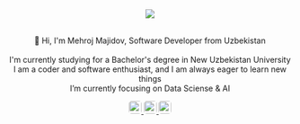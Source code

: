 <h1 align="center" style="margin: 0px; padding: 0px;" >
	<a href="https://git.io/typing-svg">
		<img style="vertical-align: top; padding: 5px 0px 0px 0px;" src="https://readme-typing-svg.herokuapp.com?font=Exo+2&weight=800&duration=3000&pause=1000&color=7172F7&center=true&size=30&lines=This+is+Mehroj+Majidov;Hey%2C+I'm+Mehroj+Majidov"/>
	</a>
</h1>
<br>
<p align="center" >
  👋 Hi, I'm Mehroj Majidov, Software Developer from Uzbekistan
  <br>
  <br>
   I'm currently studying for a Bachelor's degree in New Uzbekistan University
  <br>
   I am a coder and software enthusiast, and I am always eager to learn new things 
  <br>
   I’m currently focusing on Data Sciense & AI
  <br>
</p>
<p align="center"> 
	<a href="https://www.linkedin.com/in/mehroj-r/">
		<img src="https://img.shields.io/badge/linkedin-%230077B5.svg?&style=for-the-badge&logo=linkedin&logoColor=white" style="border-radius: 5px" height=23>
	</a>
	<a href="mailto:mekhrojmajidov@gmail.com">
		<img src="https://img.shields.io/badge/Gmail-D14836?style=for-the-badge&logo=gmail&logoColor=white" style="border-radius: 5px" height=23>
	</a>
	<a href="https://t.me/r_mekhroj">
		<img src="https://img.shields.io/badge/Telegram-2CA5E0?style=for-the-badge&logo=telegram&logoColor=white" style="border-radius: 5px" height=23></a>
</p>
